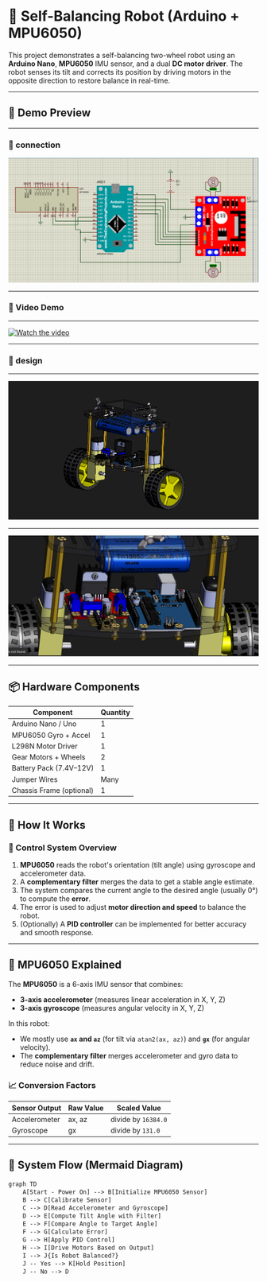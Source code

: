 # 🤖 Self-Balancing Robot (Arduino + MPU6050)

This project demonstrates a self-balancing two-wheel robot using an **Arduino Nano**, **MPU6050** IMU sensor, and a dual **DC motor driver**. The robot senses its tilt and corrects its position by driving motors in the opposite direction to restore balance in real-time.

---
## 📸 Demo Preview

---
### 🔧 connection
![Simulation Screenshot](image_vid/connection.png)

---
### 🎥 Video Demo

---
[![Watch the video](https://img.youtube.com/vi/U56SvTm_M8E/0.jpg)](https://youtu.be/U56SvTm_M8E)

---
### 🔧 design

---
![design Screenshot](image_vid/solid_design.png)

---
![design Screenshot](image_vid/solid.png)

---

## 📦 Hardware Components

| Component               | Quantity |
|------------------------|----------|
| Arduino Nano / Uno     | 1        |
| MPU6050 Gyro + Accel   | 1        |
| L298N Motor Driver     | 1        |
| Gear Motors + Wheels   | 2        |
| Battery Pack (7.4V–12V)| 1        |
| Jumper Wires           | Many     |
| Chassis Frame (optional)| 1       |

---

## 🧠 How It Works

### 🔄 Control System Overview

1. **MPU6050** reads the robot's orientation (tilt angle) using gyroscope and accelerometer data.
2. A **complementary filter** merges the data to get a stable angle estimate.
3. The system compares the current angle to the desired angle (usually 0°) to compute the **error**.
4. The error is used to adjust **motor direction and speed** to balance the robot.
5. (Optionally) A **PID controller** can be implemented for better accuracy and smooth response.

---

## 📍 MPU6050 Explained

The **MPU6050** is a 6-axis IMU sensor that combines:
- **3-axis accelerometer** (measures linear acceleration in X, Y, Z)
- **3-axis gyroscope** (measures angular velocity in X, Y, Z)

In this robot:
- We mostly use **`ax` and `az`** (for tilt via `atan2(ax, az)`) and **`gx`** (for angular velocity).
- The **complementary filter** merges accelerometer and gyro data to reduce noise and drift.

### 📈 Conversion Factors

| Sensor Output | Raw Value | Scaled Value        |
|---------------|-----------|---------------------|
| Accelerometer | ax, az    | divide by `16384.0` |
| Gyroscope     | gx        | divide by `131.0`   |

---

## 🧠 System Flow (Mermaid Diagram)

```mermaid
graph TD
    A[Start - Power On] --> B[Initialize MPU6050 Sensor]
    B --> C[Calibrate Sensor]
    C --> D[Read Accelerometer and Gyroscope]
    D --> E[Compute Tilt Angle with Filter]
    E --> F[Compare Angle to Target Angle]
    F --> G[Calculate Error]
    G --> H[Apply PID Control]
    H --> I[Drive Motors Based on Output]
    I --> J{Is Robot Balanced?}
    J -- Yes --> K[Hold Position]
    J -- No --> D
```
